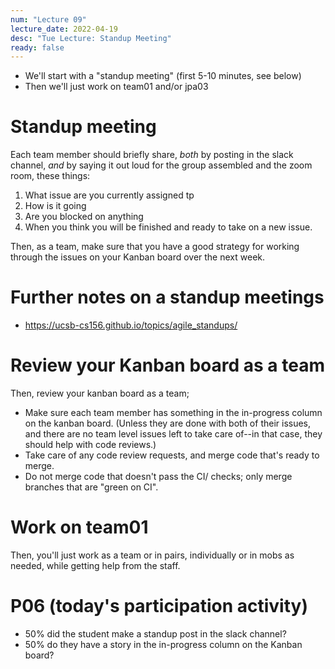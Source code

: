 ```yaml
---
num: "Lecture 09"
lecture_date: 2022-04-19
desc: "Tue Lecture: Standup Meeting"
ready: false
---
```


* We'll start with a "standup meeting" (first 5-10 minutes, see below)
* Then we'll just work on team01 and/or jpa03


# Standup meeting

Each team member should briefly share, *both* by posting in the slack channel, *and* by saying it out loud for the group assembled and the zoom room, these things: 

1. What issue are you currently assigned tp
2. How is it going
3. Are you blocked on anything
4. When you think you will be finished and ready to take on a new issue.

Then, as a team, make sure that you have a good strategy for working through the issues on your Kanban board over the next week.

# Further notes on a standup meetings

* <https://ucsb-cs156.github.io/topics/agile_standups/>

# Review your Kanban board as a team

Then, review your kanban board as a team; 

* Make sure each team member has something in the in-progress column on the kanban board. (Unless they are done with both of their issues, and there are no team level issues left to take care of--in that case, they should help with code reviews.)
* Take care of any code review requests, and merge code that's ready to merge.
* Do not merge code that doesn't pass the CI/ checks; only merge branches that are "green on CI".

# Work on team01

Then, you'll just work as a team or in pairs, individually or in mobs as needed, while getting help from the staff.

# P06 (today's participation activity)

* 50% did the student make a standup post in the slack channel?
* 50% do they have a story in the in-progress column on the Kanban board?
